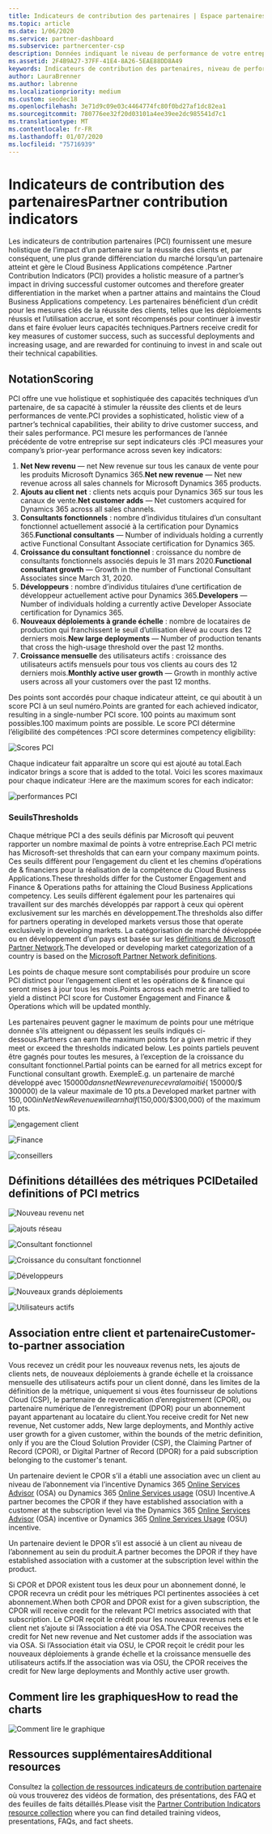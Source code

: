 ```yaml
---
title: Indicateurs de contribution des partenaires | Espace partenaires
ms.topic: article
ms.date: 1/06/2020
ms.service: partner-dashboard
ms.subservice: partnercenter-csp
description: Données indiquant le niveau de performance de votre entreprise avec Dynamics 365 Customer Engagement ou Dynamics 365 for Finance and Operations
ms.assetid: 2F4B9A27-37FF-41E4-8A26-5EAE88DD8A49
keywords: Indicateurs de contribution des partenaires, niveau de performance, réussite du client, mesures, Dynamics 365
author: LauraBrenner
ms.author: labrenne
ms.localizationpriority: medium
ms.custom: seodec18
ms.openlocfilehash: 3e71d9c09e03c4464774fc80f0bd27af1dc82ea1
ms.sourcegitcommit: 780776ee32f20d03101a4ee39ee2dc985541d7c1
ms.translationtype: MT
ms.contentlocale: fr-FR
ms.lasthandoff: 01/07/2020
ms.locfileid: "75716939"
---
```

# <a name="partner-contribution-indicators"></a><span data-ttu-id="5c5a6-104">Indicateurs de contribution des partenaires</span><span class="sxs-lookup"><span data-stu-id="5c5a6-104">Partner contribution indicators</span></span>

<span data-ttu-id="5c5a6-105">Les indicateurs de contribution partenaires (PCI) fournissent une mesure holistique de l’impact d’un partenaire sur la réussite des clients et, par conséquent, une plus grande différenciation du marché lorsqu’un partenaire atteint et gère le Cloud Business Applications compétence .</span><span class="sxs-lookup"><span data-stu-id="5c5a6-105">Partner Contribution Indicators (PCI) provides a holistic measure of a partner’s impact in driving successful customer outcomes and therefore greater differentiation in the market when a partner attains and maintains the Cloud Business Applications competency.</span></span> <span data-ttu-id="5c5a6-106">Les partenaires bénéficient d’un crédit pour les mesures clés de la réussite des clients, telles que les déploiements réussis et l’utilisation accrue, et sont récompensés pour continuer à investir dans et faire évoluer leurs capacités techniques.</span><span class="sxs-lookup"><span data-stu-id="5c5a6-106">Partners receive credit for key measures of customer success, such as successful deployments and increasing usage, and are rewarded for continuing to invest in and scale out their technical capabilities.</span></span>

## <a name="scoring"></a><span data-ttu-id="5c5a6-107">Notation</span><span class="sxs-lookup"><span data-stu-id="5c5a6-107">Scoring</span></span>

<span data-ttu-id="5c5a6-108">PCI offre une vue holistique et sophistiquée des capacités techniques d’un partenaire, de sa capacité à stimuler la réussite des clients et de leurs performances de vente.</span><span class="sxs-lookup"><span data-stu-id="5c5a6-108">PCI provides a sophisticated, holistic view of a partner’s technical capabilities, their ability to drive customer success, and their sales performance.</span></span> <span data-ttu-id="5c5a6-109">PCI mesure les performances de l’année précédente de votre entreprise sur sept indicateurs clés :</span><span class="sxs-lookup"><span data-stu-id="5c5a6-109">PCI measures your company’s prior-year performance across seven key indicators:</span></span>

1. <span data-ttu-id="5c5a6-110">**Net New revenu** — net New revenue sur tous les canaux de vente pour les produits Microsoft Dynamics 365.</span><span class="sxs-lookup"><span data-stu-id="5c5a6-110">**Net new revenue** — Net new revenue across all sales channels for Microsoft Dynamics 365 products.</span></span>
2. <span data-ttu-id="5c5a6-111">**Ajouts au client net** : clients nets acquis pour Dynamics 365 sur tous les canaux de vente.</span><span class="sxs-lookup"><span data-stu-id="5c5a6-111">**Net customer adds** — Net customers acquired for Dynamics 365 across all sales channels.</span></span>
3. <span data-ttu-id="5c5a6-112">**Consultants fonctionnels** : nombre d’individus titulaires d’un consultant fonctionnel actuellement associé à la certification pour Dynamics 365.</span><span class="sxs-lookup"><span data-stu-id="5c5a6-112">**Functional consultants** — Number of individuals holding a currently active Functional Consultant Associate certification for Dynamics 365.</span></span>
4. <span data-ttu-id="5c5a6-113">**Croissance du consultant fonctionnel** : croissance du nombre de consultants fonctionnels associés depuis le 31 mars 2020.</span><span class="sxs-lookup"><span data-stu-id="5c5a6-113">**Functional consultant growth** — Growth in the number of Functional Consultant Associates since March 31, 2020.</span></span>
5. <span data-ttu-id="5c5a6-114">**Développeurs** : nombre d’individus titulaires d’une certification de développeur actuellement active pour Dynamics 365.</span><span class="sxs-lookup"><span data-stu-id="5c5a6-114">**Developers** — Number of individuals holding a currently active Developer Associate certification for Dynamics 365.</span></span>
6. <span data-ttu-id="5c5a6-115">**Nouveaux déploiements à grande échelle** : nombre de locataires de production qui franchissent le seuil d’utilisation élevé au cours des 12 derniers mois.</span><span class="sxs-lookup"><span data-stu-id="5c5a6-115">**New large deployments** — Number of production tenants that cross the high-usage threshold over the past 12 months.</span></span>
7. <span data-ttu-id="5c5a6-116">**Croissance mensuelle** des utilisateurs actifs : croissance des utilisateurs actifs mensuels pour tous vos clients au cours des 12 derniers mois.</span><span class="sxs-lookup"><span data-stu-id="5c5a6-116">**Monthly active user growth** — Growth in monthly active users across all your customers over the past 12 months.</span></span>

<span data-ttu-id="5c5a6-117">Des points sont accordés pour chaque indicateur atteint, ce qui aboutit à un score PCI à un seul numéro.</span><span class="sxs-lookup"><span data-stu-id="5c5a6-117">Points are granted for each achieved indicator, resulting in a single-number PCI score.</span></span> <span data-ttu-id="5c5a6-118">100 points au maximum sont possibles.</span><span class="sxs-lookup"><span data-stu-id="5c5a6-118">100 maximum points are possible.</span></span> <span data-ttu-id="5c5a6-119">Le score PCI détermine l’éligibilité des compétences :</span><span class="sxs-lookup"><span data-stu-id="5c5a6-119">PCI score determines competency eligibility:</span></span>

![Scores PCI](images/pcinew1.png)

<span data-ttu-id="5c5a6-121">Chaque indicateur fait apparaître un score qui est ajouté au total.</span><span class="sxs-lookup"><span data-stu-id="5c5a6-121">Each indicator brings a score that is added to the total.</span></span> <span data-ttu-id="5c5a6-122">Voici les scores maximaux pour chaque indicateur :</span><span class="sxs-lookup"><span data-stu-id="5c5a6-122">Here are the maximum scores for each indicator:</span></span>

![performances PCI](images/pci/perfnew.png)

### <a name="thresholds"></a><span data-ttu-id="5c5a6-124">Seuils</span><span class="sxs-lookup"><span data-stu-id="5c5a6-124">Thresholds</span></span>

<span data-ttu-id="5c5a6-125">Chaque métrique PCI a des seuils définis par Microsoft qui peuvent rapporter un nombre maximal de points à votre entreprise.</span><span class="sxs-lookup"><span data-stu-id="5c5a6-125">Each PCI metric has Microsoft-set thresholds that can earn your company maximum points.</span></span> <span data-ttu-id="5c5a6-126">Ces seuils diffèrent pour l’engagement du client et les chemins d’opérations de & financiers pour la réalisation de la compétence du Cloud Business Applications.</span><span class="sxs-lookup"><span data-stu-id="5c5a6-126">These thresholds differ for the Customer Engagement and Finance & Operations paths for attaining the Cloud Business Applications competency.</span></span> <span data-ttu-id="5c5a6-127">Les seuils diffèrent également pour les partenaires qui travaillent sur des marchés développés par rapport à ceux qui opèrent exclusivement sur les marchés en développement.</span><span class="sxs-lookup"><span data-stu-id="5c5a6-127">The thresholds also differ for partners operating in developed markets versus those that operate exclusively in developing markets.</span></span>  <span data-ttu-id="5c5a6-128">La catégorisation de marché développée ou en développement d’un pays est basée sur les [définitions de Microsoft Partner Network](https://assets.microsoft.com/MPN-developed-and-emerging-countries-list.pdf).</span><span class="sxs-lookup"><span data-stu-id="5c5a6-128">The developed or developing market categorization of a country is based on the [Microsoft Partner Network definitions](https://assets.microsoft.com/MPN-developed-and-emerging-countries-list.pdf).</span></span>

<span data-ttu-id="5c5a6-129">Les points de chaque mesure sont comptabilisés pour produire un score PCI distinct pour l’engagement client et les opérations de & finance qui seront mises à jour tous les mois.</span><span class="sxs-lookup"><span data-stu-id="5c5a6-129">Points across each metric are tallied to yield a distinct PCI score for Customer Engagement and Finance & Operations which will be updated monthly.</span></span>

<span data-ttu-id="5c5a6-130">Les partenaires peuvent gagner le maximum de points pour une métrique donnée s’ils atteignent ou dépassent les seuils indiqués ci-dessous.</span><span class="sxs-lookup"><span data-stu-id="5c5a6-130">Partners can earn the maximum points for a given metric if they meet or exceed the thresholds indicated below.</span></span> <span data-ttu-id="5c5a6-131">Les points partiels peuvent être gagnés pour toutes les mesures, à l’exception de la croissance du consultant fonctionnel.</span><span class="sxs-lookup"><span data-stu-id="5c5a6-131">Partial points can be earned for all metrics except for Functional consultant growth.</span></span> <span data-ttu-id="5c5a6-132">Exemple</span><span class="sxs-lookup"><span data-stu-id="5c5a6-132">E.g.</span></span> <span data-ttu-id="5c5a6-133">un partenaire de marché développé avec $150 000 dans net New revenu recevra la moitié ($ 150000/$ 300000) de la valeur maximale de 10 pts.</span><span class="sxs-lookup"><span data-stu-id="5c5a6-133">a Developed market partner with $150,000 in Net New Revenue will earn half ($150,000/$300,000) of the maximum 10 pts.</span></span> 

![engagement client](images/pci/custengagethresh.png)

![Finance](images/pci/table_2.png
)

![conseillers](images/pci/table_3.png)

## <a name="detailed-definitions-of-pci-metrics"></a><span data-ttu-id="5c5a6-137">Définitions détaillées des métriques PCI</span><span class="sxs-lookup"><span data-stu-id="5c5a6-137">Detailed definitions of PCI metrics</span></span>

![Nouveau revenu net](images/pci/netnewrevenue.png)

![ajouts réseau](images/pci/netadds.png)

![Consultant fonctionnel](images/pci/funcconsult.png)

![Croissance du consultant fonctionnel](images/pci/funcgrowth2.png)

![Développeurs](images/pci/developers.png) 

![Nouveaux grands déploiements](images/pci/largedeploy.png) 

![Utilisateurs actifs](images/pci/activeusers.png)



## <a name="customer-to-partner-association"></a><span data-ttu-id="5c5a6-145">Association entre client et partenaire</span><span class="sxs-lookup"><span data-stu-id="5c5a6-145">Customer-to-partner association</span></span>

<span data-ttu-id="5c5a6-146">Vous recevez un crédit pour les nouveaux revenus nets, les ajouts de clients nets, de nouveaux déploiements à grande échelle et la croissance mensuelle des utilisateurs actifs pour un client donné, dans les limites de la définition de la métrique, uniquement si vous êtes fournisseur de solutions Cloud (CSP), le partenaire de revendication d’enregistrement (CPOR), ou partenaire numérique de l’enregistrement (DPOR) pour un abonnement payant appartenant au locataire du client.</span><span class="sxs-lookup"><span data-stu-id="5c5a6-146">You receive credit for Net new revenue, Net customer adds, New large deployments, and Monthly active user growth for a given customer, within the bounds of the metric definition, only if you are the Cloud Solution Provider (CSP), the Claiming Partner of Record (CPOR), or Digital Partner of Record (DPOR) for a paid subscription belonging to the customer's tenant.</span></span>

<span data-ttu-id="5c5a6-147">Un partenaire devient le CPOR s’il a établi une association avec un client au niveau de l’abonnement via l’incentive Dynamics 365 [Online Services Advisor](https://support.microsoft.com/en-us/help/4501560/online-services-advisor-osa-sell-incentives-faq) (OSA) ou Dynamics 365 [Online Services usage](https://support.microsoft.com/en-us/help/4489988/online-services-usage-osu-incentives-faq) (OSU) Incentive.</span><span class="sxs-lookup"><span data-stu-id="5c5a6-147">A partner becomes the CPOR if they have established association with a customer at the subscription level via the Dynamics 365 [Online Services Advisor](https://support.microsoft.com/en-us/help/4501560/online-services-advisor-osa-sell-incentives-faq) (OSA) incentive or Dynamics 365 [Online Services Usage](https://support.microsoft.com/en-us/help/4489988/online-services-usage-osu-incentives-faq) (OSU) incentive.</span></span>

<span data-ttu-id="5c5a6-148">Un partenaire devient le DPOR s’il est associé à un client au niveau de l’abonnement au sein du produit.</span><span class="sxs-lookup"><span data-stu-id="5c5a6-148">A partner becomes the DPOR if they have established association with a customer at the subscription level within the product.</span></span>

<span data-ttu-id="5c5a6-149">Si CPOR et DPOR existent tous les deux pour un abonnement donné, le CPOR recevra un crédit pour les métriques PCI pertinentes associées à cet abonnement.</span><span class="sxs-lookup"><span data-stu-id="5c5a6-149">When both CPOR and DPOR exist for a given subscription, the CPOR will receive credit for the relevant PCI metrics associated with that subscription.</span></span> <span data-ttu-id="5c5a6-150">Le CPOR reçoit le crédit pour les nouveaux revenus nets et le client net s’ajoute si l’Association a été via OSA.</span><span class="sxs-lookup"><span data-stu-id="5c5a6-150">The CPOR receives the credit for Net new revenue and Net customer adds if the association was via OSA.</span></span> <span data-ttu-id="5c5a6-151">Si l’Association était via OSU, le CPOR reçoit le crédit pour les nouveaux déploiements à grande échelle et la croissance mensuelle des utilisateurs actifs.</span><span class="sxs-lookup"><span data-stu-id="5c5a6-151">If the association was via OSU, the CPOR receives the credit for New large deployments and Monthly active user growth.</span></span> 

## <a name="how-to-read-the-charts"></a><span data-ttu-id="5c5a6-152">Comment lire les graphiques</span><span class="sxs-lookup"><span data-stu-id="5c5a6-152">How to read the charts</span></span>

![Comment lire le graphique](images/pci/howto.png)

## <a name="additional-resources"></a><span data-ttu-id="5c5a6-154">Ressources supplémentaires</span><span class="sxs-lookup"><span data-stu-id="5c5a6-154">Additional resources</span></span>

<span data-ttu-id="5c5a6-155">Consultez la [collection de ressources indicateurs de contribution partenaire](https://aka.ms/pcilearn) où vous trouverez des vidéos de formation, des présentations, des FAQ et des feuilles de faits détaillés.</span><span class="sxs-lookup"><span data-stu-id="5c5a6-155">Please visit the [Partner Contribution Indicators resource collection](https://aka.ms/pcilearn) where you can find detailed training videos, presentations, FAQs, and fact sheets.</span></span> 




